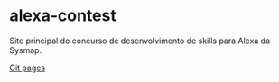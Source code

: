 # alexa-contest

Site principal do concurso de desenvolvimento de skills para Alexa da Sysmap.

[Git pages](https://sysmap-solutions.github.io/alexa-contest/)
